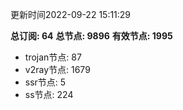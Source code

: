 更新时间2022-09-22 15:11:29

**总订阅: 64**
**总节点: 9896**
**有效节点: 1995**
- trojan节点: 87
- v2ray节点: 1679
- ssr节点: 5
- ss节点: 224
